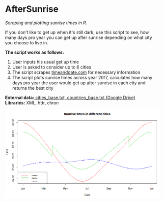 # AfterSunrise
<i>Scraping and plotting sunrise times in R.</i>

If you don't like to get up when it's still dark, use this script to see, how many days pro year you can get up after sunrise depending on what city you choose to live in.

<b>The script works as follows:</b>
1) User inputs his usual get up time
2) User is asked to consider up to 6 cities
3) The script scrapes <a href=http://timeanddate.com>timeanddate.com</a> for necessary information
4) The script plots sunrise times across year 2017, calculates how many days pro year the user would get up after sunrise in each city and returns the best city

<b>External data:</b><a href="https://drive.google.com/open?id=1v4dA0NqJqCrImaRL3QnViqN56aq46OGq"> cities_base.txt, countries_base.txt (Google Drive) </a><br/>
<b>Libraries:</b> XML, httr, chron

![image](/plot.png?raw=true "Plot example")
